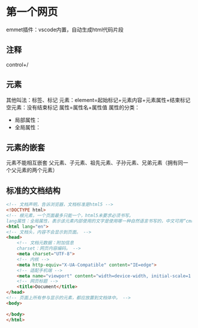 # 第一个网页

emmet插件：vscode内置，自动生成html代码片段

## 注释
control+/

## 元素
其他叫法：标签、标记
元素：element=起始标记+元素内容+元素属性+结束标记
空元素：没有结束标记
属性=属性名+属性值
属性的分类：
- 局部属性：
- 全局属性：

## 元素的嵌套
元素不能相互嵌套
父元素、子元素、祖先元素、子孙元素、兄弟元素（拥有同一个父元素的两个元素）

## 标准的文档结构

```html
<!-- 文档声明，告诉浏览器，文档标准是html5 -->
<!DOCTYPE html>
<!-- 根元素，一个页面最多只能一个，html5未要求必须书写。
lang属性：全局属性，表示该元素内部使用的文字是使用哪一种自然语言书写的，中文可用“cmn-hans”-->
<html lang="en">
<!-- 文档头，内容不会显示到页面。 -->
<head>
    <!-- 文档元数据：附加信息
    charset：网页内容编码。 -->
    <meta charset="UTF-8">
    <!-- 内核 -->
    <meta http-equiv="X-UA-Compatible" content="IE=edge">
    <!-- 适配手机端 -->
    <meta name="viewport" content="width=device-width, initial-scale=1.0">
    <!-- 网页标题 -->
    <title>Document</title>
</head>
<!-- 页面上所有参与显示的元素，都应放置到文档体中。 -->
<body>
    
</body>
</html>
```
